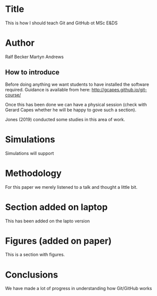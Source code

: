 # Title
This is how I should teach Git and GitHub ot MSc E&DS

# Author
Ralf Becker
Martyn Andrews

## How to introduce
Before doing anything we want students to have installed the software required. Guidance is available from here: http://gcapes.github.io/git-course/

Once this has been done we can have a physical session (check with Gerard Capes whether he will be happy to gove such a section).

Jones (2019) conducted some studies in this area of work.

# Simulations
Simulations will support

# Methodology
For this paper we merely listened to a talk and thought a little bit.

# Section added on laptop
This has been added on the lapto version

# Figures (added on paper)
This is a section with figures.

# Conclusions
We have made a lot of progress in understanding how Git/GitHub works

